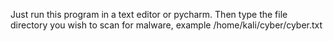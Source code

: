 Just run this program in a text editor or pycharm. Then type the file directory you wish to scan for malware, example /home/kali/cyber/cyber.txt
